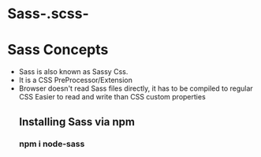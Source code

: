 # Sass-.scss-
<h1> Sass Concepts </h2>
<ul>
  <li> Sass is also known as Sassy Css.</li>
   <li> It is a CSS PreProcessor/Extension </li>
   <li> Browser doesn't read Sass files directly, it has to be compiled to regular CSS
     Easier to read and write than CSS custom properties </li>


<h2> Installing Sass via npm </h2>
     <h3>npm i node-sass</h3>
